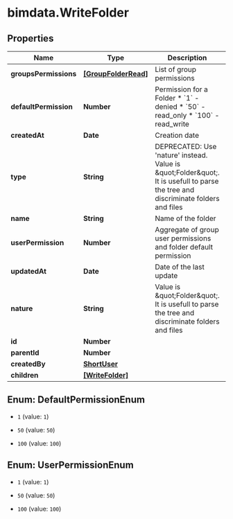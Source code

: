 # bimdata.WriteFolder

## Properties

Name | Type | Description | Notes
------------ | ------------- | ------------- | -------------
**groupsPermissions** | [**[GroupFolderRead]**](GroupFolderRead.md) | List of group permissions | [readonly] 
**defaultPermission** | **Number** | Permission for a Folder  * &#x60;1&#x60; - denied * &#x60;50&#x60; - read_only * &#x60;100&#x60; - read_write | [optional] 
**createdAt** | **Date** | Creation date | [readonly] 
**type** | **String** | DEPRECATED: Use &#39;nature&#39; instead. Value is \&quot;Folder\&quot;. It is usefull to parse the tree and discriminate folders and files | [readonly] 
**name** | **String** | Name of the folder | 
**userPermission** | **Number** | Aggregate of group user permissions and folder default permission | [readonly] 
**updatedAt** | **Date** | Date of the last update | [readonly] 
**nature** | **String** | Value is \&quot;Folder\&quot;. It is usefull to parse the tree and discriminate folders and files | [readonly] 
**id** | **Number** |  | [readonly] 
**parentId** | **Number** |  | [optional] 
**createdBy** | [**ShortUser**](ShortUser.md) |  | [readonly] 
**children** | [**[WriteFolder]**](WriteFolder.md) |  | [optional] 



## Enum: DefaultPermissionEnum


* `1` (value: `1`)

* `50` (value: `50`)

* `100` (value: `100`)





## Enum: UserPermissionEnum


* `1` (value: `1`)

* `50` (value: `50`)

* `100` (value: `100`)




